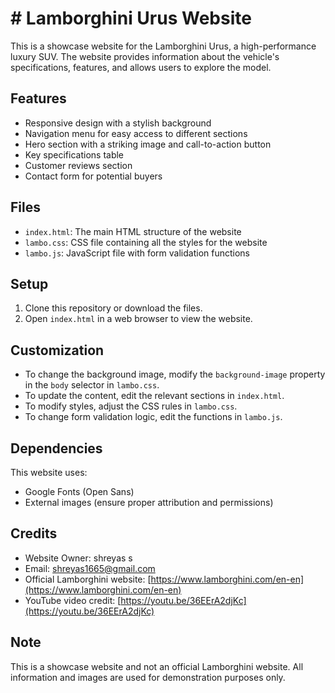 # # Lamborghini Urus Website

This is a showcase website for the Lamborghini Urus, a high-performance luxury SUV. The website provides information about the vehicle's specifications, features, and allows users to explore the model.

## Features

- Responsive design with a stylish background
- Navigation menu for easy access to different sections
- Hero section with a striking image and call-to-action button
- Key specifications table
- Customer reviews section
- Contact form for potential buyers

## Files

- `index.html`: The main HTML structure of the website
- `lambo.css`: CSS file containing all the styles for the website
- `lambo.js`: JavaScript file with form validation functions

## Setup

1. Clone this repository or download the files.
2. Open `index.html` in a web browser to view the website.

## Customization

- To change the background image, modify the `background-image` property in the `body` selector in `lambo.css`.
- To update the content, edit the relevant sections in `index.html`.
- To modify styles, adjust the CSS rules in `lambo.css`.
- To change form validation logic, edit the functions in `lambo.js`.

## Dependencies

This website uses:
- Google Fonts (Open Sans)
- External images (ensure proper attribution and permissions)

## Credits

- Website Owner: shreyas s
- Email: shreyas1665@gmail.com
- Official Lamborghini website: [https://www.lamborghini.com/en-en](https://www.lamborghini.com/en-en)
- YouTube video credit: [https://youtu.be/36EErA2djKc](https://youtu.be/36EErA2djKc)

## Note

This is a showcase website and not an official Lamborghini website. All information and images are used for demonstration purposes only.
